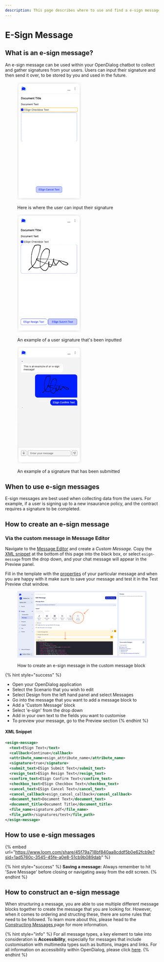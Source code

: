 ```yaml
---
description: This page describes where to use and find a e-sign message type
---
```


# E-Sign Message

## What is an e-sign message?

An e-sign message can be used within your OpenDialog chatbot to collect and gather signatures from your users. Users can input their signature and then send it over, to be stored by you and used in the future.

<div>

<figure><img src="../../../../.gitbook/assets/Screenshot 2024-06-04 at 11.25.53.png" alt="" width="209"><figcaption><p>Here is where the user can input their signature</p></figcaption></figure>

 

<figure><img src="../../../../.gitbook/assets/Screenshot 2024-06-04 at 11.26.02.png" alt="" width="209"><figcaption><p>An example of a user signature that's been inputted</p></figcaption></figure>

 

<figure><img src="../../../../.gitbook/assets/e-sign.png" alt="" width="210"><figcaption><p>An example of a signature that has been submitted</p></figcaption></figure>

</div>

## When to use e-sign messages

E-sign messages are best used when collecting data from the users. For example, if a user is signing up to a new insaurance policy, and the contract requires a signature to be completed.

## How to create an e-sign message

### Via the custom message in Message Editor

Navigate to the [Message Editor](../message-editor.md) and create a _Custom Message._ Copy the [XML snippet](e-sign-message.md#xml-snippet) at the bottom of this page into the black box, or select `esign-message` from the drop down, and your chat message will appear in the Preview panel.&#x20;

Fill in the template with the [properties](e-sign-message.md#properties) of your particular message and when you are happy with it make sure to save your message and test it in the Test Preview chat window.&#x20;

<figure><img src="../../../../.gitbook/assets/Group 20.png" alt=""><figcaption><p>How to create an e-sign message in the custom message block</p></figcaption></figure>

{% hint style="success" %}
* Open your OpenDialog application
* Select the Scenario that you wish to edit
* Select Design from the left hand panel and select Messages
* Go into the message that you want to add a message block to
* Add a 'Custom Message' block
* Select 'e-sign' from the drop down
* Add in your own text to the fields you want to customise
* To preview your message, go to the Preview section
{% endhint %}

#### XML Snippet

```xml
<esign-message>
  <text>ESign Text</text>
  <callback>Continue</callback>
  <attribute_name>esign_attribute_name</attribute_name>
  <signature>true</signature>
  <submit_text>ESign Submit Text</submit_text>
  <resign_text>ESign Resign Text</resign_text>
  <confirm_text>ESign Confirm Text</confirm_text>
  <checkbox_text>ESign Checkbox Text</checkbox_text>
  <cancel_text>ESign Cancel Text</cancel_text>
  <cancel_callback>esign_cancel_callback</cancel_callback>
  <document_text>Document Text</document_text>
  <document_title>Document Title</document_title>
  <file_name>signature.pdf</file_name>
  <file_path>/signatures/test</file_path>
</esign-message>
```

## How to use e-sign messages

{% embed url="https://www.loom.com/share/45f79a718bf840aa8cddf5b0e62fcb9e?sid=1ad5760c-3545-45fe-a0e8-51cb9b089dab" %}

{% hint style="success" %}
**Saving a message:** Always remember to hit 'Save Message' before closing or navigating away from the edit screen.
{% endhint %}

## How to construct an e-sign message

When structuring a message, you are able to use multiple different message blocks together to create the message that you are looking for. However, when it comes to ordering and structing these, there are some rules that need to be followed. To learn more about this, please head to the [Constructing Messages ](../constructing-messages.md)page for more information.

{% hint style="info" %}
For all message types, a key element to take into consideration is **Accessibility**, especially for messages that include customisation with multimedia types such as buttons, images and links. For all information on accessibility within OpenDialog, please click [here](../../designing-accessible-chatbots.md).
{% endhint %}
